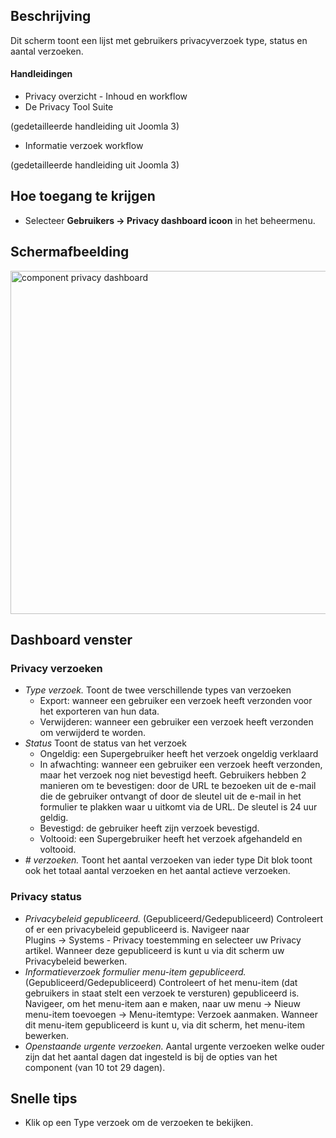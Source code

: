 <!-- Filename: Help4.x:Privacy_Dashboard / Display title: Privacy dashboard -->

## Beschrijving

Dit scherm toont een lijst met gebruikers privacyverzoek type, status en
aantal verzoeken.

#### Handleidingen

- Privacy overzicht - Inhoud en
  workflow
- De Privacy Tool
  Suite

(gedetailleerde handleiding uit Joomla 3)

- Informatie verzoek
  workflow

(gedetailleerde handleiding uit Joomla 3)

## Hoe toegang te krijgen

- Selecteer **Gebruikers → Privacy dashboard icoon** in het
  beheermenu.

## Schermafbeelding

<img
src="https://docs.joomla.org/images/thumb/1/10/Help-4x-component-privacy-dashboard-nl.png/800px-Help-4x-component-privacy-dashboard-nl.png"
decoding="async"
srcset="https://docs.joomla.org/images/thumb/1/10/Help-4x-component-privacy-dashboard-nl.png/1200px-Help-4x-component-privacy-dashboard-nl.png 1.5x, https://docs.joomla.org/images/1/10/Help-4x-component-privacy-dashboard-nl.png 2x"
data-file-width="1240" data-file-height="851" width="800" height="549"
alt="component privacy dashboard" />

## Dashboard venster

### Privacy verzoeken

- *Type verzoek.* Toont de twee verschillende types van verzoeken
  - Export: wanneer een gebruiker een verzoek heeft verzonden voor het
    exporteren van hun data.
  - Verwijderen: wanneer een gebruiker een verzoek heeft verzonden om
    verwijderd te worden.
- *Status* Toont de status van het verzoek
  - Ongeldig: een Supergebruiker heeft het verzoek ongeldig verklaard
  - In afwachting: wanneer een gebruiker een verzoek heeft verzonden,
    maar het verzoek nog niet bevestigd heeft. Gebruikers hebben 2
    manieren om te bevestigen: door de URL te bezoeken uit de e-mail die
    de gebruiker ontvangt of door de sleutel uit de e-mail in het
    formulier te plakken waar u uitkomt via de URL. De sleutel is 24 uur
    geldig.
  - Bevestigd: de gebruiker heeft zijn verzoek bevestigd.
  - Voltooid: een Supergebruiker heeft het verzoek afgehandeld en
    voltooid.
- *\# verzoeken.* Toont het aantal verzoeken van ieder type Dit blok
  toont ook het totaal aantal verzoeken en het aantal actieve verzoeken.

### Privacy status

- *Privacybeleid gepubliceerd.* (Gepubliceerd/Gedepubliceerd)
  Controleert of er een privacybeleid gepubliceerd is. Navigeer naar
  Plugins → Systems - Privacy toestemming en selecteer uw Privacy
  artikel. Wanneer deze gepubliceerd is kunt u via dit scherm uw
  Privacybeleid bewerken.
- *Informatieverzoek formulier menu-item gepubliceerd.*
  (Gepubliceerd/Gedepubliceerd) Controleert of het menu-item (dat
  gebruikers in staat stelt een verzoek te versturen) gepubliceerd is.
  Navigeer, om het menu-item aan e maken, naar uw menu → Nieuw
  menu-item toevoegen → Menu-itemtype: Verzoek aanmaken. Wanneer dit
  menu-item gepubliceerd is kunt u, via dit scherm, het menu-item
  bewerken.
- *Openstaande urgente verzoeken.* Aantal urgente verzoeken welke ouder
  zijn dat het aantal dagen dat ingesteld is bij de opties van het
  component (van 10 tot 29 dagen).

## Snelle tips

- Klik op een Type verzoek om de verzoeken te bekijken.
